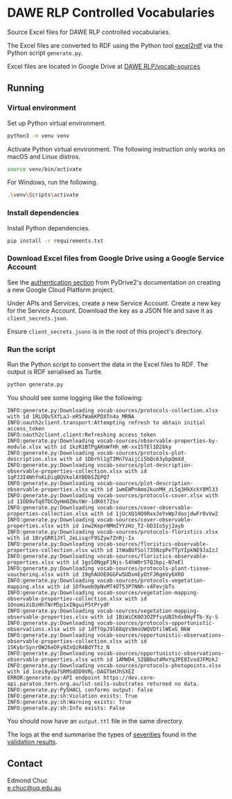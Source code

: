 # DAWE RLP Controlled Vocabularies

Source Excel files for DAWE RLP controlled vocabularies.

The Excel files are converted to RDF using the Python tool [excel2rdf](https://pypi.org/project/excel2rdf/) via the Python script `generate.py`.

Excel files are located in Google Drive at [DAWE RLP/vocab-sources](https://drive.google.com/drive/u/1/folders/15wH8Gphq9eIlRO6swctk87yRzE6UtFMu)

## Running

### Virtual environment
Set up Python virtual environment.

```bash
python3 -m venv venv
```

Activate Python virtual environment. The following instruction only works on macOS and Linux distros.

```bash
source venv/bin/activate
```

For Windows, run the following.

```bash
.\venv\Scripts\activate
```

### Install dependencies
Install Python dependencies.
```bash
pip install -r requirements.txt
```

### Download Excel files from Google Drive using a Google Service Account

See the [authentication section](https://docs.iterative.ai/PyDrive2/quickstart/#authentication) from PyDrive2's documentation on creating a new Google Cloud Platform project. 

Under APIs and Services, create a new Service Account. Create a new key for the Service Account. Download the key as a JSON file and save it as `client_secrets.json`. 

Ensure `client_secrets.jsonn` is in the root of this project's directory.

### Run the script
Run the Python script to convert the data in the Excel files to RDF. The output is RDF serialised as Turtle.

```bash
python generate.py
```

You should see some logging like the following:

```
INFO:generate.py:Downloading vocab-sources/protocols-collection.xlsx with id 1RLOQvSXfLaJ-eRSfWa6KPDXTn4a_MRNA
INFO:oauth2client.transport:Attempting refresh to obtain initial access_token
INFO:oauth2client.client:Refreshing access_token
INFO:generate.py:Downloading vocab-sources/observable-properties-by-module.xlsx with id 1kzR1BTPgARnWfHh_mK-xx15TEl1D2bky
INFO:generate.py:Downloading vocab-sources/protocols-plot-description.xlsx with id 1Dbrhl1gTIMn7VaijCiSbQc63ybpQmXd_
INFO:generate.py:Downloading vocab-sources/plot-description-observable-properties-collection.xlsx with id 1qPJ3I4NhfnKLDiqBQVkolAYBDbSZEPQ7
INFO:generate.py:Downloading vocab-sources/plot-description-observable-properties.xlsx with id 1wmEWPnAmo2kunMH_zLSq3HkXckY8Ml33
INFO:generate.py:Downloading vocab-sources/protocols-cover.xlsx with id 11OD9vTq8TDCOyHmOZHutWr-1dK6t7Zsv
INFO:generate.py:Downloading vocab-sources/cover-observable-properties-collection.xlsx with id 1jUcXQ1HQ9RxxJeYxWp7dosjdwFr0vVw2
INFO:generate.py:Downloading vocab-sources/cover-observable-properties.xlsx with id 1nw2KeprNMmIYYzHz_T2-bD3IoSyj2ayb
INFO:generate.py:Downloading vocab-sources/protocols-floristics.xlsx with id 1BryGRR1JYl_2eLisqrF9SZyw7ZnRj-Ix
INFO:generate.py:Downloading vocab-sources/floristics-observable-properties-collection.xlsx with id 1tWaBUfSol735NzpPeTTpYIpkNE9JaIzJ
INFO:generate.py:Downloading vocab-sources/floristics-observable-properties.xlsx with id 1gsS0NgpF1Njs-S4hW0rSTQJbpi-N7oEl
INFO:generate.py:Downloading vocab-sources/protocols-plant-tissue-vouchering.xlsx with id 19ghAUOE0GGFw5UDxmEyOtFJRgmVy6XRO
INFO:generate.py:Downloading vocab-sources/protocols-vegetation-mapping.xlsx with id 1Ofkweb9pNvMT4OT53P7NNh-v4FevjbTs
INFO:generate.py:Downloading vocab-sources/vegetation-mapping-observable-properties-collection.xlsx with id 1OnomiXiDzHhTNrM5p1xINguiP5tPrydF
INFO:generate.py:Downloading vocab-sources/vegetation-mapping-observable-properties.xlsx with id 1BiWiCK0O3OZPfsyUBIhdx0HyFTb-Xy-S
INFO:generate.py:Downloading vocab-sources/protocols-opportunistic-observations.xlsx with id 1dTfOpJ9l68qVs9msUWQVDfilWExG_NkW
INFO:generate.py:Downloading vocab-sources/opportunistic-observations-observable-properties-collection.xlsx with id 15KybrSynrOW26eDFy9ZxQzR4BdYTtz_N
INFO:generate.py:Downloading vocab-sources/opportunistic-observations-observable-properties.xlsx with id 1AMWD4_SZQBbut4MxYqJPE8IvxdJFMzkJ
INFO:generate.py:Downloading vocab-sources/protocols-photopoints.xlsx with id 1cei9yda7SRMSdDD9VRL-DAGTbHJhSXEZ
ERROR:generate.py:API endpoint https://dev.core-api.paratoo.tern.org.au/lut-soils-substrates returned no data.
INFO:generate.py:PySHACL conforms output: False
INFO:generate.py:sh:Violation exists: True
INFO:generate.py:sh:Warning exists: True
INFO:generate.py:sh:Info exists: False
```

You should now have an `output.ttl` file in the same directory.

The logs at the end summarise the types of [severities](https://www.w3.org/TR/shacl/#results-severity) found in the [validation results](https://www.w3.org/TR/shacl/#results-validation-result). 

## Contact

Edmond Chuc  
e.chuc@uq.edu.au
